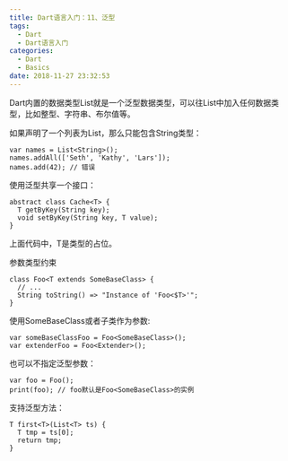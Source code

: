 ```yaml
---
title: Dart语言入门：11、泛型
tags:
  - Dart
  - Dart语言入门
categories:
  - Dart
  - Basics
date: 2018-11-27 23:32:53
---
```


Dart内置的数据类型List就是一个泛型数据类型，可以往List中加入任何数据类型，比如整型、字符串、布尔值等。

如果声明了一个列表为List<String>，那么只能包含String类型：
```
var names = List<String>();
names.addAll(['Seth', 'Kathy', 'Lars']);
names.add(42); // 错误
```

使用泛型共享一个接口：
```
abstract class Cache<T> {
  T getByKey(String key);
  void setByKey(String key, T value);
}
```
上面代码中，T是类型的占位。

参数类型约束
```
class Foo<T extends SomeBaseClass> {
  // ...
  String toString() => "Instance of 'Foo<$T>'";
}
```

使用SomeBaseClass或者子类作为参数:
```
var someBaseClassFoo = Foo<SomeBaseClass>();
var extenderFoo = Foo<Extender>();
```

也可以不指定泛型参数：
```
var foo = Foo();
print(foo); // foo默认是Foo<SomeBaseClass>的实例
```

支持泛型方法：
```
T first<T>(List<T> ts) {
  T tmp = ts[0];
  return tmp;
}
```